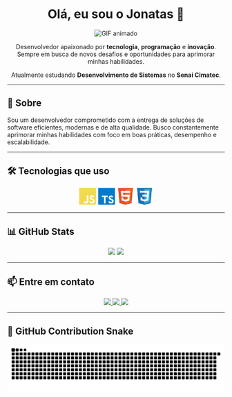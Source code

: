 <h1 align="center">Olá, eu sou o Jonatas 👋</h1>

<p align="center">
  <img src="https://media.giphy.com/media/jTNG3RF6EwbkpD4LZx/giphy.gif" width="100" alt="GIF animado" />
</p>

<p align="center">
  Desenvolvedor apaixonado por <strong>tecnologia</strong>, <strong>programação</strong> e <strong>inovação</strong>. <br/>
  Sempre em busca de novos desafios e oportunidades para aprimorar minhas habilidades.
</p>

<p align="center">
  Atualmente estudando <strong>Desenvolvimento de Sistemas</strong> no <strong>Senai Cimatec</strong>.
</p>

---

## 💼 Sobre

Sou um desenvolvedor comprometido com a entrega de soluções de software eficientes, modernas e de alta qualidade. Busco constantemente aprimorar minhas habilidades com foco em boas práticas, desempenho e escalabilidade.

---

## 🛠️ Tecnologias que uso

<p align="center">
  <img height="40" width="40" src="https://raw.githubusercontent.com/devicons/devicon/master/icons/javascript/javascript-plain.svg" alt="JavaScript"/>
  <img height="40" width="40" src="https://raw.githubusercontent.com/devicons/devicon/master/icons/typescript/typescript-plain.svg" alt="TypeScript"/>
  <img height="40" width="40" src="https://raw.githubusercontent.com/devicons/devicon/master/icons/html5/html5-original.svg" alt="HTML5"/>
  <img height="40" width="40" src="https://raw.githubusercontent.com/devicons/devicon/master/icons/css3/css3-original.svg" alt="CSS3"/>
</p>

---

## 📊 GitHub Stats

<p align="center">
  <img width="420" src="https://github-readme-stats.vercel.app/api?username=Jonatasgit23&show_icons=true&theme=merko&include_all_commits=true&count_private=true"/>
  <img width="420" src="https://github-readme-stats.vercel.app/api/top-langs/?username=Jonatasgit23&layout=compact&langs_count=10&theme=merko"/>
</p>

---

## 📫 Entre em contato

<p align="center">
  <a href="https://instagram.com/jona.tas879" target="_blank">
    <img src="https://img.shields.io/badge/-Instagram-%23E4405F?style=for-the-badge&logo=instagram&logoColor=white">
  </a>
  <a href="mailto:jonatas12072000@gmail.com">
    <img src="https://img.shields.io/badge/-Gmail-%23333?style=for-the-badge&logo=gmail&logoColor=white">
  </a>
  <a href="https://www.linkedin.com/in/jonatas-de-jesus-muniz-4683972b2/" target="_blank">
    <img src="https://img.shields.io/badge/-LinkedIn-%230077B5?style=for-the-badge&logo=linkedin&logoColor=white">
  </a>
</p>

---

## 🐍 GitHub Contribution Snake

<picture align="center">
<img align="center" alt="github contribution grid snake animation" src="https://raw.githubusercontent.com/Jonatasgit23/Jonatasgit23/output/github-contribution-grid-snake-dark.svg">
</picture>

